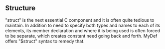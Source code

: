 ## Structure

"struct" is the next essential C component and it is often quite tedious to maintain. In addition to need to specify both types and names to each of its elements, its member declaration and where it is being used is often forced to be separate, which creates constant need going back and forth. MyDef offers "$struct" syntax to remedy that.
